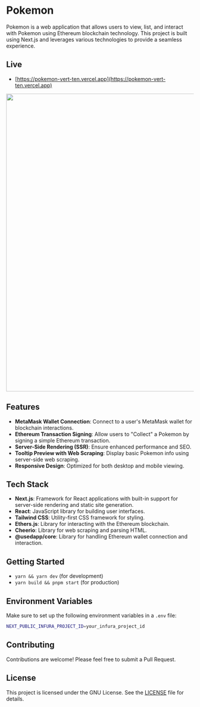 # Pokemon

Pokemon is a web application that allows users to view, list, and interact with Pokemon using Ethereum blockchain technology. This project is built using Next.js and leverages various technologies to provide a seamless experience.

## Live

- [https://pokemon-vert-ten.vercel.app](https://pokemon-vert-ten.vercel.app)

<img width="800" src="https://github.com/tukwan/pokemon/assets/7630720/f2f0c02f-b8c0-4ec8-8c1c-305e959f8d2f">

## Features

- **MetaMask Wallet Connection**: Connect to a user's MetaMask wallet for blockchain interactions.
- **Ethereum Transaction Signing**: Allow users to "Collect" a Pokemon by signing a simple Ethereum transaction.
- **Server-Side Rendering (SSR)**: Ensure enhanced performance and SEO.
- **Tooltip Preview with Web Scraping**: Display basic Pokemon info using server-side web scraping.
- **Responsive Design**: Optimized for both desktop and mobile viewing.

## Tech Stack

- **Next.js**: Framework for React applications with built-in support for server-side rendering and static site generation.
- **React**: JavaScript library for building user interfaces.
- **Tailwind CSS**: Utility-first CSS framework for styling.
- **Ethers.js**: Library for interacting with the Ethereum blockchain.
- **Cheerio**: Library for web scraping and parsing HTML.
- **@usedapp/core**: Library for handling Ethereum wallet connection and interaction.

## Getting Started

- `yarn && yarn dev` (for development)
- `yarn build && pnpm start` (for production)

## Environment Variables

Make sure to set up the following environment variables in a `.env` file:

```sh
NEXT_PUBLIC_INFURA_PROJECT_ID=your_infura_project_id
```

## Contributing

Contributions are welcome! Please feel free to submit a Pull Request.

## License

This project is licensed under the GNU License. See the [LICENSE](LICENSE) file for details.
